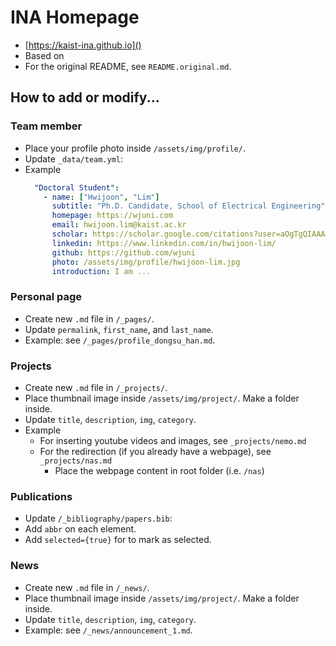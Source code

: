 # INA Homepage
- [https://kaist-ina.github.io]()
- Based on 
- For the original README, see `README.original.md`.

## How to add or modify...
### Team member
- Place your profile photo inside `/assets/img/profile/`.
- Update `_data/team.yml`:
- Example
  ```yaml
    "Doctoral Student":
      - name: ["Hwijoon", "Lim"]
        subtitle: "Ph.D. Candidate, School of Electrical Engineering"
        homepage: https://wjuni.com
        email: hwijoon.lim@kaist.ac.kr
        scholar: https://scholar.google.com/citations?user=aOgTgQIAAAAJ
        linkedin: https://www.linkedin.com/in/hwijoon-lim/
        github: https://github.com/wjuni
        photo: /assets/img/profile/hwijoon-lim.jpg
        introduction: I am ...
  ```

### Personal page
- Create new `.md` file in `/_pages/`.
- Update `permalink`, `first_name`, and `last_name`.
- Example: see `/_pages/profile_dongsu_han.md`.

### Projects
- Create new `.md` file in `/_projects/`.
- Place thumbnail image inside `/assets/img/project/`. Make a folder inside.
- Update `title`, `description`, `img`, `category`.
- Example
    - For inserting youtube videos and images, see `_projects/nemo.md`
    - For the redirection (if you already have a webpage), see `_projects/nas.md`
        - Place the webpage content in root folder (i.e. `/nas`)

### Publications
- Update `/_bibliography/papers.bib`:
- Add `abbr` on each element.
- Add `selected={true}` for to mark as selected.

### News
- Create new `.md` file in `/_news/`.
- Place thumbnail image inside `/assets/img/project/`. Make a folder inside.
- Update `title`, `description`, `img`, `category`.
- Example: see `/_news/announcement_1.md`.